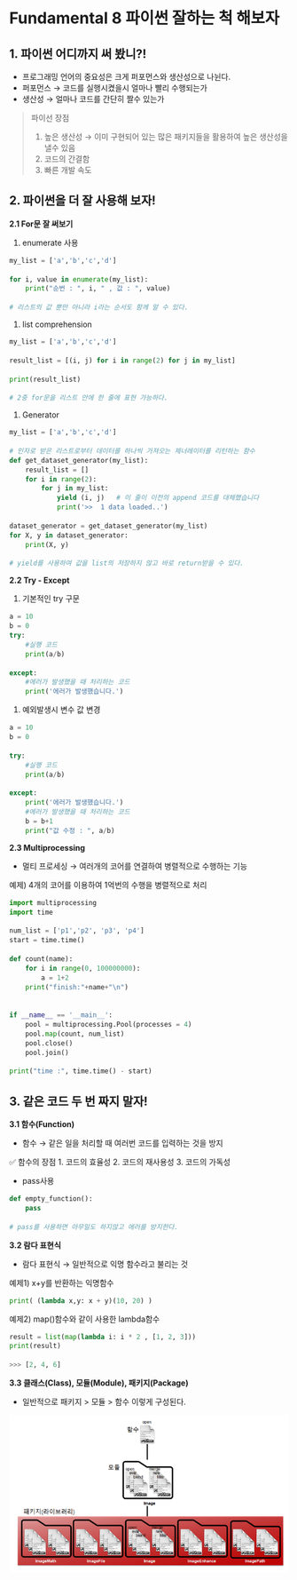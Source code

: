 # Fundamental 8 파이썬 잘하는 척 해보자

## 1. **파이썬 어디까지 써 봤니?!**

- 프로그래밍 언어의 중요성은 크게 퍼포먼스와 생산성으로 나뉜다.
- 퍼포먼스 → 코드를 실행시켰을시 얼마나 빨리 수행되는가
- 생산성 → 얼마나 코드를 간단히 짤수 있는가

> 파이선 장점
> 
> 1. 높은 생산성 → 이미 구현되어 있는 많은 패키지들을 활용하여 높은 생산성을 낼수 있음 
> 2. 코드의 간결함
> 3. 빠른 개발 속도 

## 2. **파이썬을 더 잘 사용해 보자!**

**2.1 For문 잘 써보기**

1. enumerate 사용

```python
my_list = ['a','b','c','d']

for i, value in enumerate(my_list):
    print("순번 : ", i, " , 값 : ", value) 

# 리스트의 값 뿐만 아니라 i라는 순서도 함께 알 수 있다.
```

1. list comprehension

```python
my_list = ['a','b','c','d']

result_list = [(i, j) for i in range(2) for j in my_list]

print(result_list)

# 2중 for문을 리스트 안에 한 줄에 표현 가능하다.
```

1. Generator

```python
my_list = ['a','b','c','d']

# 인자로 받은 리스트로부터 데이터를 하나씩 가져오는 제너레이터를 리턴하는 함수
def get_dataset_generator(my_list):
    result_list = []
    for i in range(2):
        for j in my_list:
            yield (i, j)   # 이 줄이 이전의 append 코드를 대체했습니다
            print('>>  1 data loaded..')

dataset_generator = get_dataset_generator(my_list)
for X, y in dataset_generator:
    print(X, y)

# yield를 사용하여 값을 list의 저장하지 않고 바로 return받을 수 있다.
```

**2.2 Try - Except**

1. 기본적인 try 구문

```python
a = 10
b = 0
try:
    #실행 코드
    print(a/b)
		
except:
    #에러가 발생했을 때 처리하는 코드
    print('에러가 발생했습니다.')
```

1. 예외발생시 변수 값 변경

```python
a = 10
b = 0 

try:
    #실행 코드
    print(a/b)
		
except:
    print('에러가 발생했습니다.')
    #에러가 발생했을 때 처리하는 코드
    b = b+1
    print("값 수정 : ", a/b)
```

**2.3 Multiprocessing**

- 멀티 프로세싱 → 여러개의 코어를 연결하여 병렬적으로 수행하는 기능

예제) 4개의 코어를 이용하여 1억번의 수행을 병렬적으로 처리

```python
import multiprocessing
import time

num_list = ['p1','p2', 'p3', 'p4']
start = time.time()

def count(name):
    for i in range(0, 100000000):
        a = 1+2
    print("finish:"+name+"\n")
    

if __name__ == '__main__':
    pool = multiprocessing.Pool(processes = 4)
    pool.map(count, num_list)
    pool.close()
    pool.join()

print("time :", time.time() - start)
```

## 3. **같은 코드 두 번 짜지 말자!**

**3.1 함수(Function)**

- 함수 → 같은 일을 처리할 때 여러번 코드를 입력하는 것을 방지

<aside>
✅ 함수의 장점
1. 코드의 효율성 
2. 코드의 재사용성
3. 코드의 가독성

</aside>

- pass사용

```python
def empty_function():
    pass

# pass를 사용하면 아무일도 하지않고 에러를 방지한다.
```

**3.2 람다 표현식**

- 람다 표현식 → 일반적으로 익명 함수라고 불리는 것

예제1) x+y를 반환하는 익명함수

```python
print( (lambda x,y: x + y)(10, 20) )
```

예제2) map()함수와 같이 사용한 lambda함수

```python
result = list(map(lambda i: i * 2 , [1, 2, 3]))
print(result)

>>> [2, 4, 6]
```

**3.3 클래스(Class), 모듈(Module), 패키지(Package)**

- 일반적으로 패키지 > 모듈 > 함수 이렇게 구성된다.

![Untitled](image/8-1.png)
